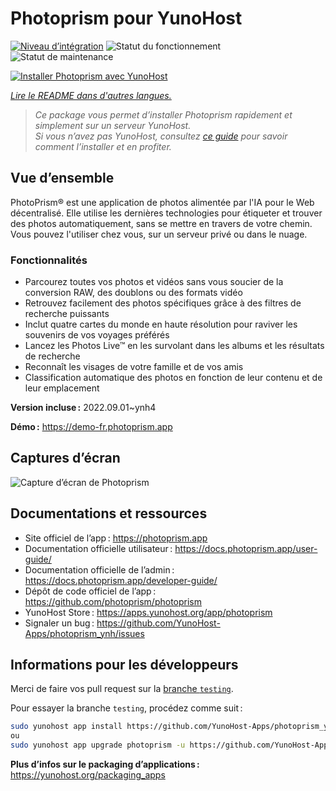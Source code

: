 <!--
Nota bene : ce README est automatiquement généré par <https://github.com/YunoHost/apps/tree/master/tools/readme_generator>
Il NE doit PAS être modifié à la main.
-->

# Photoprism pour YunoHost

[![Niveau d’intégration](https://dash.yunohost.org/integration/photoprism.svg)](https://dash.yunohost.org/appci/app/photoprism) ![Statut du fonctionnement](https://ci-apps.yunohost.org/ci/badges/photoprism.status.svg) ![Statut de maintenance](https://ci-apps.yunohost.org/ci/badges/photoprism.maintain.svg)

[![Installer Photoprism avec YunoHost](https://install-app.yunohost.org/install-with-yunohost.svg)](https://install-app.yunohost.org/?app=photoprism)

*[Lire le README dans d'autres langues.](./ALL_README.md)*

> *Ce package vous permet d’installer Photoprism rapidement et simplement sur un serveur YunoHost.*  
> *Si vous n’avez pas YunoHost, consultez [ce guide](https://yunohost.org/install) pour savoir comment l’installer et en profiter.*

## Vue d’ensemble

PhotoPrism® est une application de photos alimentée par l'IA pour le Web décentralisé. Elle utilise les dernières technologies pour étiqueter et trouver des photos automatiquement, sans se mettre en travers de votre chemin. Vous pouvez l'utiliser chez vous, sur un serveur privé ou dans le nuage.

### Fonctionnalités

- Parcourez toutes vos photos et vidéos sans vous soucier de la conversion RAW, des doublons ou des formats vidéo
- Retrouvez facilement des photos spécifiques grâce à des filtres de recherche puissants
- Inclut quatre cartes du monde en haute résolution pour raviver les souvenirs de vos voyages préférés
- Lancez les Photos Live™ en les survolant dans les albums et les résultats de recherche
- Reconnaît les visages de votre famille et de vos amis
- Classification automatique des photos en fonction de leur contenu et de leur emplacement


**Version incluse :** 2022.09.01~ynh4

**Démo :** <https://demo-fr.photoprism.app>

## Captures d’écran

![Capture d’écran de Photoprism](./doc/screenshots/photoprism.jpg)

## Documentations et ressources

- Site officiel de l’app : <https://photoprism.app>
- Documentation officielle utilisateur : <https://docs.photoprism.app/user-guide/>
- Documentation officielle de l’admin : <https://docs.photoprism.app/developer-guide/>
- Dépôt de code officiel de l’app : <https://github.com/photoprism/photoprism>
- YunoHost Store : <https://apps.yunohost.org/app/photoprism>
- Signaler un bug : <https://github.com/YunoHost-Apps/photoprism_ynh/issues>

## Informations pour les développeurs

Merci de faire vos pull request sur la [branche `testing`](https://github.com/YunoHost-Apps/photoprism_ynh/tree/testing).

Pour essayer la branche `testing`, procédez comme suit :

```bash
sudo yunohost app install https://github.com/YunoHost-Apps/photoprism_ynh/tree/testing --debug
ou
sudo yunohost app upgrade photoprism -u https://github.com/YunoHost-Apps/photoprism_ynh/tree/testing --debug
```

**Plus d’infos sur le packaging d’applications :** <https://yunohost.org/packaging_apps>
